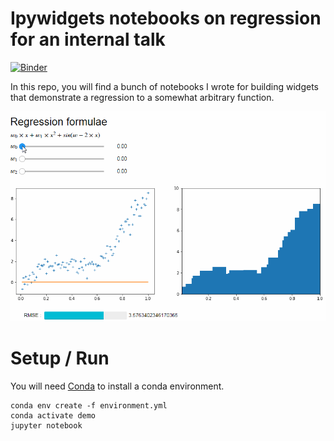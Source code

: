 # Ipywidgets notebooks on regression for an internal talk

[![Binder](http://mybinder.org/badge.svg)](http://beta.mybinder.org/v2/gh/andfanilo/cotrecs_20181109/master?filepath=demo2.ipynb)

In this repo, you will find a bunch of notebooks I wrote for building widgets that demonstrate a regression to a somewhat arbitrary function.

![Demo gif](./demo.gif "Demo gif")

# Setup / Run

You will need [Conda](https://conda.io/miniconda.html) to install a conda environment.

```
conda env create -f environment.yml
conda activate demo
jupyter notebook
``` 
